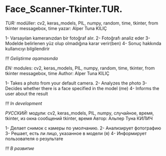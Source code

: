 # Face_Scanner-Tkinter.TUR.

_TUR:_
modüller: cv2, keras_models, PIL, numpy, random, time, tkinter, from tkinter messagebox, time
yazar: Alper Tuna KILIÇ

1- Varsayılan kameranızdan bir fotoğraf alır.
2- Fotoğrafı analiz eder
3- Modelde belirlenen yüz olup olmadığına karar verir(ben)
4- Sonuç hakkında kullanıcıyı bilgilendirir

*!!! Geliştirme aşamasında*

_EN:_
modules: cv2, keras_models, PIL, numpy, random, time, tkinter, from tkinter messagebox, time
Author: Alper Tuna KILIÇ

1- Takes a photo from your default camera.
2- Analyzes the photo
3- Decides whether there is a face specified in the model (me)
4- Informs the user about the result

*!!! In development*

_РУССКИЙ:_
модули: cv2, keras_models, PIL, numpy, случайное, время, tkinter, из окна сообщений tkinter, время
Автор: Альпер Туна КИЛИЧ

1- Делает снимок с камеры по умолчанию.
2- Анализирует фотографию
3- Решает, есть ли лицо, указанное в модели (я)
4- Информирует пользователя о результате

*!!! В развитие*


